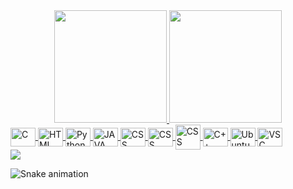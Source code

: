 <div align="center">
  <a href="https://github.com/hsantos97">
  <img height="180em" src="https://github-readme-stats.vercel.app/api?username=hsantos97&show_icons=true&theme=dark&include_all_commits=true&count_private=true"/>
  <img height="180em" src="https://github-readme-stats.vercel.app/api/top-langs/?username=hsantos97&layout=compact&langs_count=7&theme=dark"/>
</div>
  
<img align="center" alt="C" height="30" width="40" src="https://cdn.jsdelivr.net/gh/devicons/devicon/icons/c/c-original.svg" />
<img align="center" alt="HTML" height="30" width="40" src="https://cdn.jsdelivr.net/gh/devicons/devicon/icons/html5/html5-original.svg">
<img align="center" alt="Python" height="30" width="40" src="https://cdn.jsdelivr.net/gh/devicons/devicon/icons/python/python-original.svg" />
<img align="center" alt="JAVA" height="30" width="40" src="https://cdn.jsdelivr.net/gh/devicons/devicon/icons/java/java-plain-wordmark.svg">
<img align="center" alt="CSS" height="30" width="40" src="https://cdn.jsdelivr.net/gh/devicons/devicon/icons/css3/css3-original.svg">
 <img align="center" alt="CSS" height="30" width="40" src="https://cdn.jsdelivr.net/gh/devicons/devicon/icons/css3/css3-original.svg">
<img align="center" alt="CSS" height="40" width="40" src="https://cdn.jsdelivr.net/gh/devicons/devicon/icons/nodejs/nodejs-original-wordmark.svg" />
<img align="center" alt="C++" height="30" width="40" src="https://cdn.jsdelivr.net/gh/devicons/devicon/icons/cplusplus/cplusplus-original.svg" />
<img align="center" alt="Ubuntu" height="30" width="40" src="https://cdn.jsdelivr.net/gh/devicons/devicon/icons/ubuntu/ubuntu-plain.svg" />
<img align="center" alt="VSC" height="30" width="40" src="https://cdn.jsdelivr.net/gh/devicons/devicon/icons/vscode/vscode-original.svg" />

<div> 
  <a href="https://www.linkedin.com/in/harison-santos-262944118/" target="_blank"><img src="https://img.shields.io/badge/-LinkedIn-%230077B5?style=for-the-badge&logo=linkedin&logoColor=white" target="_blank"></a> 
 
  ![Snake animation](https://github.com/hsantos97/hsantos97/blob/output/github-contribution-grid-snake.svg)
 
</div>
